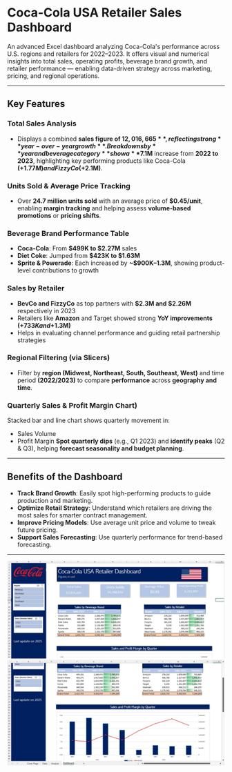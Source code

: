 # Coca-Cola USA Retailer Sales Dashboard

An advanced Excel dashboard analyzing Coca-Cola's performance across U.S. regions and retailers for 2022–2023. It offers visual and numerical insights into total sales, operating profits, beverage brand growth, and retailer performance — enabling data-driven strategy across marketing, pricing, and regional operations.

---

## Key Features

### Total Sales Analysis  
- Displays a combined **sales figure of $12,016,665**, reflecting strong **year-over-year growth**. Breakdowns by **year and beverage category** show a **$7.1M** increase from **2022 to 2023**, highlighting key performing products like Coca-Cola **(+$1.77M) and FizzyCo (+$2.1M)**.

### Units Sold & Average Price Tracking  
- Over **24.7 million units sold** with an average price of **$0.45/unit**, enabling **margin tracking** and helping assess **volume-based promotions** or **pricing shifts**.

### Beverage Brand Performance Table 
- **Coca-Cola**: From **$499K to $2.27M** sales
- **Diet Coke**: Jumped from **$423K to $1.63M**
- **Sprite & Powerade**: Each increased by **~$900K–1.3M**, showing product-level contributions to growth

### Sales by Retailer  
- **BevCo and FizzyCo** as top partners with **$2.3M and $2.26M** respectively in 2023
- Retailers like **Amazon** and Target showed strong **YoY improvements (+$733K and +$1.3M)**
- Helps in evaluating channel performance and guiding retail partnership strategies

### Regional Filtering (via Slicers) 
- Filter by **region (Midwest, Northeast, South, Southeast, West)** and time period **(2022/2023)** to compare **performance** across **geography and time**.

### Quarterly Sales & Profit Margin Chart) 
Stacked bar and line chart shows quarterly movement in:
- Sales Volume
- Profit Margin
**Spot quarterly dips** (e.g., Q1 2023) and **identify peaks** (Q2 & Q3), helping **forecast seasonality and budget planning**.

---

## Benefits of the Dashboard

- **Track Brand Growth**: Easily spot high-performing products to guide production and marketing.  
- **Optimize Retail Strategy**:  Understand which retailers are driving the most sales for smarter contract management. 
- **Improve Pricing Models**:  Use average unit price and volume to tweak future pricing.
- **Support Sales Forecasting**: Use quarterly performance for trend-based forecasting.
---

![Dashboard Preview](https://raw.githubusercontent.com/Shimaamohamed96/Excel_Dataanalysis-Projects/refs/heads/main/Cocacola-Retailer-Analysis/Dashboard%20(1).jpg)
![Dashboard Preview](https://raw.githubusercontent.com/Shimaamohamed96/Excel_Dataanalysis-Projects/refs/heads/main/Cocacola-Retailer-Analysis/Dashboard%20(2).jpg)
